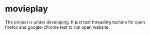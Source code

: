 # movieplay

The project is under developing. It just test threading techine for open firefox and google-chrome test to run open website.
